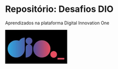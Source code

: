 # Repositório: Desafios DIO

Aprendizados na plataforma Digital Innovation One

<img align="center" src="/logo_dio.jpg" width="200">
